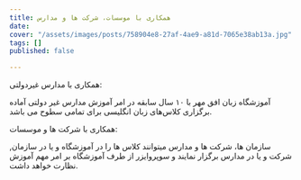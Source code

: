 ```yaml
---
title: همکاری با موسسات، شرکت ها و مدارس
date: 
cover: "/assets/images/posts/758904e8-27af-4ae9-a81d-7065e38ab13a.jpg"
tags: []
published: false

---
```

همکاری با مدارس غیردولتی:

آموزشگاه زبان افق مهر با  ۱۰ سال‌ سابقه در امر آموزش مدارس غیر دولتی آماده برگزاری کلاس‌های زبان انگلیسی برای تمامی سطوح می باشد.

همکاری با شرکت ها و موسسات:

سازمان ها، شرکت ها و مدارس میتوانند کلاس ها را در آموزشگاه و یا در سازمان, شرکت و یا در مدارس برگزار نمایند و سوپروایزر از طرف آموزشگاه بر امر مهم آموزش نظارت خواهد داشت.